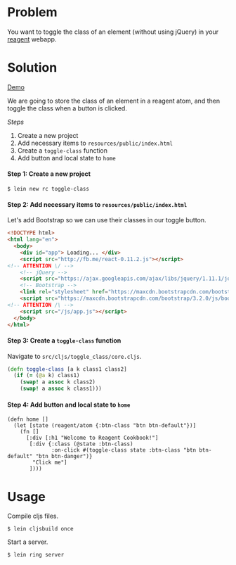 # Problem

You want to toggle the class of an element (without using jQuery) in your [reagent](https://github.com/reagent-project/reagent) webapp.

# Solution

[Demo](http://rc-toggle-class2.s3-website-us-west-1.amazonaws.com/)

We are going to store the class of an element in a reagent atom, and then toggle the class when a button is clicked.

*Steps*

1. Create a new project
2. Add necessary items to `resources/public/index.html`
3. Create a `toggle-class` function
4. Add button and local state to `home`

#### Step 1: Create a new project

```
$ lein new rc toggle-class
```

#### Step 2: Add necessary items to `resources/public/index.html`

Let's add Bootstrap so we can use their classes in our toggle button.

```html
<!DOCTYPE html>
<html lang="en">
  <body>
    <div id="app"> Loading... </div>
    <script src="http://fb.me/react-0.11.2.js"></script>
<!-- ATTENTION \/ -->
    <!-- jQuery -->
    <script src="https://ajax.googleapis.com/ajax/libs/jquery/1.11.1/jquery.min.js"></script>
    <!-- Bootstrap -->
    <link rel="stylesheet" href="https://maxcdn.bootstrapcdn.com/bootstrap/3.2.0/css/bootstrap.min.css">
    <script src="https://maxcdn.bootstrapcdn.com/bootstrap/3.2.0/js/bootstrap.min.js"></script>
<!-- ATTENTION /\ -->
    <script src="/js/app.js"></script>
  </body>
</html>
```

#### Step 3: Create a `toggle-class` function

Navigate to `src/cljs/toggle_class/core.cljs`.

```clojure
(defn toggle-class [a k class1 class2]
  (if (= (@a k) class1)
    (swap! a assoc k class2)
    (swap! a assoc k class1)))
```

#### Step 4: Add button and local state to `home`

```
(defn home []
  (let [state (reagent/atom {:btn-class "btn btn-default"})]
    (fn []
      [:div [:h1 "Welcome to Reagent Cookbook!"]
       [:div {:class (@state :btn-class)
              :on-click #(toggle-class state :btn-class "btn btn-default" "btn btn-danger")}
        "Click me"]
       ])))
```

# Usage

Compile cljs files.

```
$ lein cljsbuild once
```

Start a server.

```
$ lein ring server
```
